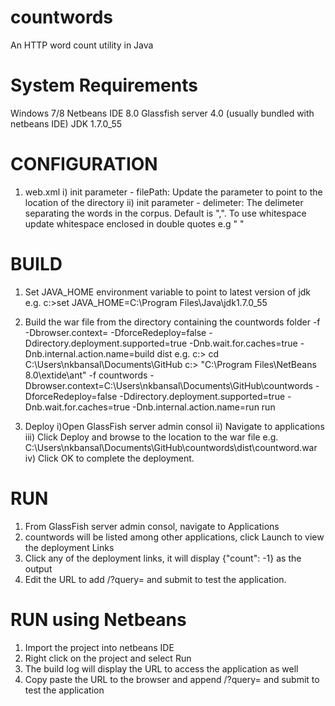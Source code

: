 countwords
==========
An HTTP word count utility in Java

System Requirements
===================
Windows 7/8
Netbeans IDE 8.0
Glassfish server 4.0 (usually bundled with netbeans IDE)
JDK 1.7.0_55

CONFIGURATION
=============
1. web.xml
i) init parameter - filePath: Update the parameter to point to the location of the directory
ii) init parameter - delimeter: The delimeter separating the words in the corpus. Default is ",". To use whitespace update whitespace enclosed in double quotes e.g " "


BUILD
=====
1. Set JAVA_HOME environment variable to point to latest version of jdk
e.g. c:\>set JAVA_HOME=C:\Program Files\Java\jdk1.7.0_55
2. Build the war file from the directory containing the countwords folder
<Path to ant bin> -f <project directory location> -Dbrowser.context=<project directory location> -DforceRedeploy=false -Ddirectory.deployment.supported=true -Dnb.wait.for.caches=true -Dnb.internal.action.name=build dist
e.g.
c:\> cd C:\\Users\\nkbansal\\Documents\\GitHub
c:\> "C:\Program Files\NetBeans 8.0\extide\ant" -f countwords -Dbrowser.context=C:\\Users\\nkbansal\\Documents\\GitHub\\countwords -DforceRedeploy=false -Ddirectory.deployment.supported=true -Dnb.wait.for.caches=true -Dnb.internal.action.name=run run

3. Deploy
i)Open GlassFish server admin consol
ii) Navigate to applications
iii) Click Deploy and browse to the location to the war file e.g. C:\Users\nkbansal\Documents\GitHub\countwords\dist\countword.war
iv) Click OK to complete the deployment.

RUN
=====
1. From GlassFish server admin consol, navigate to Applications
2. countwords will be listed among other applications, click Launch to view the deployment Links
3. Click any of the deployment links, it will display {"count": -1} as the output
4. Edit the URL to add /?query=<word> and submit to test the application.

RUN using Netbeans
==================
1. Import the project into netbeans IDE
2. Right click on the project and select Run
3. The build log will display the URL to access the application as well
4. Copy paste the URL to the browser and append /?query=<searchword> and submit to test the application

